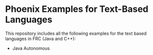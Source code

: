 # Phoenix Examples for Text-Based Languages

This repository includes all the following examples for the text based languages in FRC (Java and C++):
- Java Autonomous
